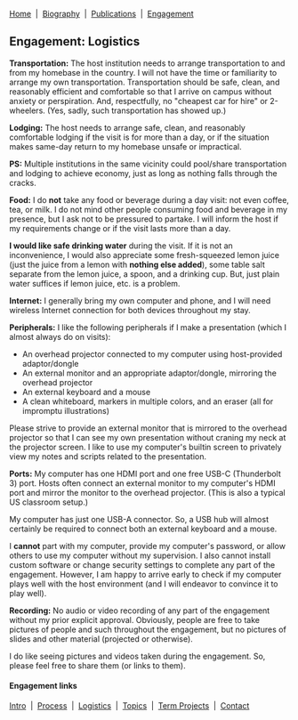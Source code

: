 [Home](/)&nbsp;&nbsp;\|&nbsp;&nbsp;[Biography](/bio)&nbsp;&nbsp;\|&nbsp;&nbsp;[Publications](/pubs)&nbsp;&nbsp;\|&nbsp;&nbsp;[Engagement](/engagement/)

## Engagement: Logistics

**Transportation:** The host institution needs to arrange transportation to and from my homebase 
in the country. I will not have the time or familiarity to arrange my own transportation. 
Transportation should be safe, clean, and reasonably efficient and comfortable so that I arrive on 
campus without anxiety or perspiration. And, respectfully, no "cheapest car for hire" or 2-wheelers.
(Yes, sadly, such transportation has showed up.)

**Lodging:** The host needs to arrange safe, clean, and reasonably comfortable lodging if the visit 
is for more than a day, or if the situation makes same-day return to my homebase unsafe or impractical.

**PS:** Multiple institutions in the same vicinity could pool/share transportation and lodging to achieve
economy, just as long as nothing falls through the cracks.

**Food:** I do **not** take any food or beverage during a day visit: not even coffee, tea, or milk. 
I do not mind other people consuming food and beverage in my presence, but I ask not to be pressured 
to partake. I will inform the host if my requirements change or if the visit lasts more than a day.

**I would like safe drinking water** during the visit. If it is not an inconvenience, I would also 
appreciate some fresh-squeezed lemon juice (just the juice from a lemon with **nothing else added**), 
some table salt separate from the lemon juice, a spoon, and a drinking cup. But, just plain water
suffices if lemon juice, etc. is a problem.

**Internet:** I generally bring my own computer and phone, and I will need wireless Internet connection 
for both devices throughout my stay.

**Peripherals:** I like the following peripherals if I make a presentation (which I almost always
do on visits):
* An overhead projector connected to my computer using host-provided adaptor/dongle
* An external monitor and an appropriate adaptor/dongle, mirroring the overhead projector
* An external keyboard and a mouse
* A clean whiteboard, markers in multiple colors, and an eraser (all for impromptu illustrations)

Please strive to provide an external monitor that is mirrored to the overhead projector so that I can
see my own presentation without craning my neck at the projector screen. I like to use my computer's 
builtin screen to privately view my notes and scripts related to the presentation.

**Ports:** My computer has one HDMI port and one free USB-C (Thunderbolt 3) port. Hosts often connect an
external monitor to my computer's HDMI port and mirror the monitor to the overhead projector. (This is also
a typical US classroom setup.)

My computer has just one USB-A connector. So, a USB hub will almost certainly be required to connect
both an external keyboard and a mouse.

I **cannot** part with my computer, provide my computer's password, or allow others to use my computer
without my supervision. I also cannot install custom software or change security settings to complete
any part of the engagement. However, I am happy to arrive early to check if my computer plays well
with the host environment (and I will endeavor to convince it to play well).

**Recording:** No audio or video recording of any part of the engagement without my prior explicit 
approval. Obviously, people are free to take pictures of people and such throughout the engagement,
but no pictures of slides and other material (projected or otherwise).

I do like seeing pictures and videos taken during the engagement. So, please feel free to share them 
(or links to them).


#### Engagement links

[Intro](/engagement/)&nbsp;&nbsp;\|&nbsp;&nbsp;[Process](process)&nbsp;&nbsp;\|&nbsp;&nbsp;[Logistics](logistics)&nbsp;&nbsp;\|&nbsp;&nbsp;[Topics](topics)&nbsp;&nbsp;\|&nbsp;&nbsp;[Term Projects](term-projects)&nbsp;&nbsp;\|&nbsp;&nbsp;[Contact](contact)

